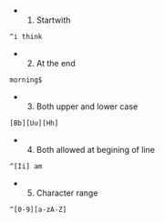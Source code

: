 - 1. Startwith
```
^i think
```
- 2. At the end
```
morning$
```
- 3. Both upper and lower case
```
[Bb][Uu][Hh]
```
- 4. Both allowed at begining of line
```
^[Ii] am
```
- 5. Character range
```
^[0-9][a-zA-Z]
```

